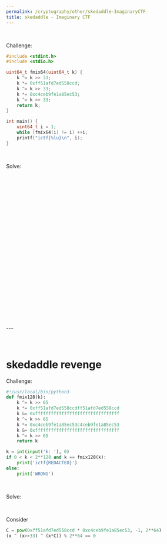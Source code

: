 ```yaml
---
permalink: /cryptography/other/skedaddle-ImaginaryCTF
title: skedaddle - Imaginary CTF
---
```


<br>


Challenge:

```c
#include <stdint.h>
#include <stdio.h>

uint64_t fmix64(uint64_t k) {
    k ^= k >> 33;
    k *= 0xff51afd7ed558ccd;
    k ^= k >> 33;
    k *= 0xc4ceb9fe1a85ec53;
    k ^= k >> 33;
    return k;
}

int main() {
    uint64_t i = 1;
    while (fmix64(i) != i) ++i;
    printf("ictf{%lu}\n", i);
}
```

<br>


Solve:


























<br>

<br>

<br>

<br>

<br>

<br>

<br>

<br>

<br>

<br>

<br>

<br>

<br>

<br>

<br>

<br>

<br>

<br>

<br>

<br>

<br>

<br>

<br>

<br>
---

<br>

<br>

<br>


# skedaddle revenge

Challenge:

```python
#!/usr/local/bin/python3
def fmix128(k):
    k ^= k >> 65
    k *= 0xff51afd7ed558ccdff51afd7ed558ccd
    k &= 0xffffffffffffffffffffffffffffffff
    k ^= k >> 65
    k *= 0xc4ceb9fe1a85ec53c4ceb9fe1a85ec53
    k &= 0xffffffffffffffffffffffffffffffff
    k ^= k >> 65
    return k

k = int(input('k: '), 0)
if 0 < k < 2**128 and k == fmix128(k):
    print('ictf{REDACTED}')
else:
    print('WRONG')
```

<br>

Solve:




<br>

Consider

```python
C = pow(0xff51afd7ed558ccd * 0xc4ceb9fe1a85ec53, -1, 2**64)
(x ^ (x>>33) ^ (x*C)) % 2**64 == 0
```

